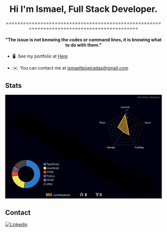   <h1 align="center">Hi I'm Ismael, Full Stack Developer.</h1>
<div display="center" align="center">

============================================================================================

</div>

  <h4 align="center">
  ⁠"The issue is not knowing the codes or command lines, it is knowing what to do with them." </h4>
  
* 🖥️  See my portfolio at [Here](https://portfolioismael.netlify.app/)

* ✉️  You can contact me at [ismaelteixeiradas@gmail.com](mailto:ismaelteixeiradas@gmail.com)

## Stats

![](./profile-3d-contrib/profile-night-rainbow.svg)


## Contact
  <a href="https://www.linkedin.com/in/ismael-teixeira-da-silva/">
    <img height="30rem" alt="Linkedin" src="https://img.shields.io/badge/linkedin-%231DA1F2.svg?&style=for-the-badge&logo=linkedin&logoColor=white"/>
  </a>
